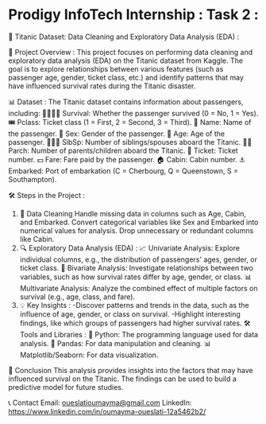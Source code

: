 # Prodigy InfoTech Internship : Task 2 :
🚢 Titanic Dataset: Data Cleaning and Exploratory Data Analysis (EDA) :

📝 Project Overview : 
This project focuses on performing data cleaning and exploratory data analysis (EDA) on the Titanic dataset from Kaggle. The goal is to explore relationships between various features (such as passenger age, gender, ticket class, etc.) and identify patterns that may have influenced survival rates during the Titanic disaster.

📊 Dataset :
The Titanic dataset contains information about passengers, including:
🧍‍♂️🧍‍♀️ Survival: Whether the passenger survived (0 = No, 1 = Yes).
🎟️ Pclass: Ticket class (1 = First, 2 = Second, 3 = Third).
📛 Name: Name of the passenger.
👤 Sex: Gender of the passenger.
👶 Age: Age of the passenger.
👨‍👩‍👦 SibSp: Number of siblings/spouses aboard the Titanic.
👨‍👧 Parch: Number of parents/children aboard the Titanic.
🎫 Ticket: Ticket number.
💵 Fare: Fare paid by the passenger.
🏠 Cabin: Cabin number.
⚓ Embarked: Port of embarkation (C = Cherbourg, Q = Queenstown, S = Southampton).

🛠️ Steps in the Project :
1. 🧹 Data Cleaning
Handle missing data in columns such as Age, Cabin, and Embarked.
Convert categorical variables like Sex and Embarked into numerical values for analysis.
Drop unnecessary or redundant columns like Cabin.
2. 🔍 Exploratory Data Analysis (EDA) :
📈 Univariate Analysis: Explore individual columns, e.g., the distribution of passengers' ages, gender, or ticket class.
🔗 Bivariate Analysis: Investigate relationships between two variables, such as how survival rates differ by age, gender, or class.
📊 Multivariate Analysis: Analyze the combined effect of multiple factors on survival (e.g., age, class, and fare).
3. 💡 Key Insights :
-Discover patterns and trends in the data, such as the influence of age, gender, or class on survival.
-Highlight interesting findings, like which groups of passengers had higher survival rates.
🛠️ Tools and Libraries :
🐍 Python: The programming language used for data analysis.
🐼 Pandas: For data manipulation and cleaning.
📊 Matplotlib/Seaborn: For data visualization.

📌 Conclusion
This analysis provides insights into the factors that may have influenced survival on the Titanic. The findings can be used to build a predictive model for future studies.

📞 Contact
Email: oueslatioumayma@gmail.com
LinkedIn: https://www.linkedin.com/in/oumayma-oueslati-12a5462b2/
